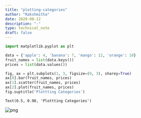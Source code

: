 ```yaml
---
title: "plotting-categories"
author: "Rakshmitha"
date: 2020-08-12
description: "-"
type: technical_note
draft: false
---
```


```python
import matplotlib.pyplot as plt
```


```python
data = {'apple': 4, 'banana': 7, 'mango': 12, 'orange': 10}
fruit_names = list(data.keys())
prices = list(data.values())
```


```python
fig, ax = plt.subplots(1, 3, figsize=(9, 3), sharey=True)
ax[0].bar(fruit_names, prices)
ax[1].scatter(fruit_names, prices)
ax[2].plot(fruit_names, prices)
fig.suptitle('Plottting Categories')
```




    Text(0.5, 0.98, 'Plottting Categories')




![png](plotting-categories_3_1.png)



```python

```
